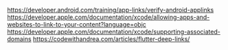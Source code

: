 https://developer.android.com/training/app-links/verify-android-applinks
https://developer.apple.com/documentation/xcode/allowing-apps-and-websites-to-link-to-your-content?language=objc
https://developer.apple.com/documentation/xcode/supporting-associated-domains
https://codewithandrea.com/articles/flutter-deep-links/